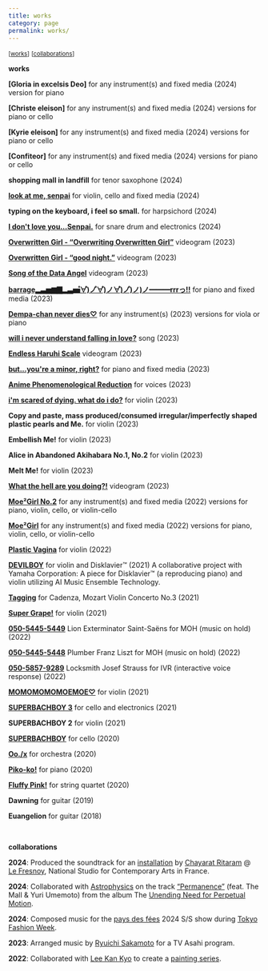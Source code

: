 ```yaml
---
title: works
category: page
permalink: works/
---
```


<small>[[works](#anchor1)]</small>
<small>[[collaborations](#anchor2)]</small>

**works**  

<a id="anchor1"></a>

**[Gloria in excelsis Deo]**
for any instrument(s) and fixed media (2024)
version for piano

**[Christe eleison]**
for any instrument(s) and fixed media (2024)
versions for piano or cello

**[Kyrie eleison]**
for any instrument(s) and fixed media (2024)
versions for piano or cello

**[Confiteor]**
for any instrument(s) and fixed media (2024)
versions for piano or cello

**shopping mall in landfill**
for tenor saxophone (2024)

**[look at me, senpai](https://youtu.be/gCjOS_-_WLc?si=yb2C1UjMpIIn2t-s)**
for violin, cello and fixed media (2024)

**typing on the keyboard, i feel so small.**
for harpsichord (2024)

**[I don't love you...Senpai.](https://www.youtube.com/watch?v=z_axOeS6H24&t=29s)**
for snare drum and electronics (2024)

**[Overwritten Girl - “Overwriting Overwritten Girl”](https://youtu.be/vyrg_JCydHA?si=oasoWY3JBzqe0TiK)**
videogram (2023)

**[Overwritten Girl - “good night.”](https://youtu.be/TfjUW81PZ-w?si=IiuDxSCQq_UAfAAR)**
videogram (2023)

**[Song of the Data Angel](https://youtu.be/0X3MOmN9_KU?si=7nCDoemMPlukoyiR)**
videogram (2023)

**[barrage▂▃▅▆▇▂▃▅゚∀゚)ノ゚∀゚)ノ∀゚)ノ゚)ノ)ノ━━━rrrっ!!](https://youtu.be/-bFXI8K16Js?si=FdX073LYketOoLYY)**
for piano and fixed media (2023)

**[Dempa-chan never dies♡](https://youtu.be/ZrJN5PtNvOM?si=5dMxIxrQM4LwySWW)**
for any instrument(s) (2023)
versions for viola or piano

**[will i never understand falling in love?](https://youtu.be/DQgX3UVA71g?si=LkuD_cBNBlpO0vRt)**
song (2023)

**[Endless Haruhi Scale](https://youtu.be/rWIiDX-99DI?si=MXQzZaMChfIX5YRH)**
videogram (2023)

**[but...you're a minor, right?](https://youtu.be/0-B_Yw17b0k?si=_nPHYjKICoqUD4cd)**
for piano and fixed media (2023)

**[Anime Phenomenological Reduction](https://www.youtube.com/watch?v=9QAmWViqJo8&t=3s)**
for voices (2023)

**[i'm scared of dying. what do i do?](https://youtu.be/FHZgv7qcewc?si=jsd0hVsV4mZFUYhf)**
for violin (2023) 

**Copy and paste, mass produced/consumed irregular/imperfectly shaped plastic pearls and Me.**
for violin (2023) 

**Embellish Me!**
for violin (2023) 

**Alice in Abandoned Akihabara No.1, No.2**
for violin (2023) 

**Melt Me!**
for violin (2023)

**[What the hell are you doing?!](https://youtu.be/j-utfdxtvcI?si=AF42vSGbZihbyXmA)**
videogram (2023)

**[Moe²Girl No.2](https://youtu.be/sFESuZJ9-jg?si=vCdv2LMcqUHT8I-g)**
for any instrument(s) and fixed media (2022)
versions for piano, violin, cello, or violin-cello

**[Moe²Girl](https://youtu.be/BTuI1c6JdLU?si=Ic_YO1cu3wofxc_7)**
for any instrument(s) and fixed media (2022)
versions for piano, violin, cello, or violin-cello

**[Plastic Vagina](https://youtu.be/OU8-vKPXb9s?si=Hib1aM1LSv7AmeDw)**
for violin (2022)

**[DEVILBOY](https://youtu.be/U6eHapViaDw?si=dwIMzNvazbWNY-jz)**
for violin and Disklavier™ (2021)
A collaborative project with Yamaha Corporation: A piece for Disklavier™ (a reproducing piano) and violin utilizing AI Music Ensemble Technology.

**[Tagging](https://youtu.be/JZcZI5iSM-A?si=qePjg98ZFDa1BDSJ)**
for Cadenza, Mozart Violin Concerto No.3 (2021) 

**[Super Grape!](https://youtu.be/IW2I5nBcsVc?si=Ly12hyPXFLGu-CuL)**
for violin (2021)

**[050-5445-5449](https://youtu.be/Bgx_4b-mOcc?si=vIAsrFmexLqUNXXJ)**
Lion Exterminator Saint-Saëns
for MOH (music on hold) (2022)

**[050-5445-5448](https://youtu.be/qLdIAqjkgio?si=3edR01MYhC1c_C9F)**
Plumber Franz Liszt
for MOH (music on hold) (2022)

**[050-5857-9289](https://youtu.be/xHKkg3CDJ0c?si=TjpcRTg_HCod8O9K)**
Locksmith Josef Strauss
for IVR (interactive voice response) (2022)

**[MOMOMOMOMOEMOE♡](https://youtu.be/KMLexWsqGdM?si=WI_QyOEnwGd75L56)**
for violin (2021)

**[SUPERBACHBOY 3](https://youtu.be/EKFb66A6bdM?si=bXH3B90oU8qeHeKL)**
for cello and electronics (2021)

**SUPERBACHBOY 2**
for violin (2021)

**[SUPERBACHBOY](https://youtu.be/OdEGftdC2jE?si=_CZ0JMYJbBmp-BZN)**
for cello (2020)

**[Oo./x](https://youtu.be/5AJ7vb5HwXE?si=ck06eIizM58w7mYg)**
for orchestra (2020)

**[Piko-ko!](https://youtu.be/sqk6g-kBe1E?si=SJJzoVJmd34b-1-8)**
for piano (2020)

**[Fluffy Pink!](https://youtu.be/jGv8AuLA9dc?si=SvrrmsiMaM1FT-F9)**
for string quartet (2020)

**Dawning**
for guitar (2019)

**Euangelion**
for guitar (2018)

 <br> 

<a id="anchor2"></a>

**collaborations**  

**2024**: Produced the soundtrack for an [installation](https://vimeo.com/1031181683?share=copy) by [Chayarat Ritaram](https://www.lefresnoy.net/en/ecole/etudiant/607/) @ [Le Fresnoy](https://www.lefresnoy.net/en/), National Studio for Contemporary Arts in France.  

**2024**: Collaborated with [Astrophysics](https://www.youtube.com/channel/UCWSC_-y9QsDmACXRY3rvtsQ) on the track [“Permanence”](https://youtu.be/Y1hTFcH8wwg?si=L2paonDp0qdLIrpy) (feat. The Mall & Yuri Umemoto) from the album The [Unending Need for Perpetual Motion](https://youtu.be/xzPwmzUlXx0?si=xfRrZy3B_iARggq-).

**2024**: Composed music for the [pays des fées](https://www.pays-des-fees.com/) 2024 S/S show during [Tokyo Fashion Week](https://rakutenfashionweektokyo.com/en/).  

**2023**: Arranged music by [Ryuichi Sakamoto](https://www.sitesakamoto.com/biography) for a TV Asahi program.  

**2022**: Collaborated with [Lee Kan Kyo](https://leekankyo.com/) to create a [painting series](https://www.fashionsnap.com/article/leekankyo-interview/#lg=1&slide=11).